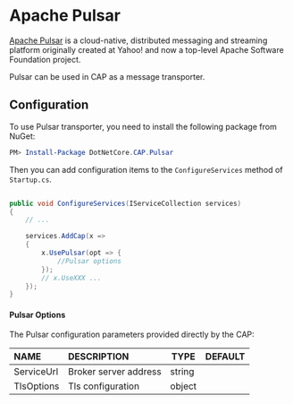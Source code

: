 # Apache Pulsar

[Apache Pulsar](https://pulsar.apache.org/) is a cloud-native, distributed messaging and streaming platform originally created at Yahoo! and now a top-level Apache Software Foundation project.

Pulsar can be used in CAP as a message transporter. 

## Configuration

To use Pulsar transporter, you need to install the following package from NuGet:

```powershell
PM> Install-Package DotNetCore.CAP.Pulsar

```

Then you can add configuration items to the `ConfigureServices` method of `Startup.cs`.

```csharp

public void ConfigureServices(IServiceCollection services)
{
    // ...

    services.AddCap(x =>
    {
        x.UsePulsar(opt => {
            //Pulsar options
        });
        // x.UseXXX ...
    });
}

```

#### Pulsar Options

The Pulsar configuration parameters provided directly by the CAP:

NAME | DESCRIPTION | TYPE | DEFAULT
:---|:---|---|:---
ServiceUrl | Broker server address | string | 
TlsOptions | Tls configuration | object | 